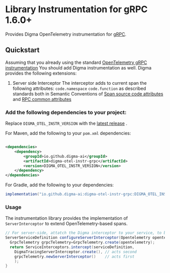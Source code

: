 # Library Instrumentation for gRPC 1.6.0+

Provides Digma OpenTelemetry instrumentation for [gRPC](https://grpc.io/).

## Quickstart

Assuming that you already using the
standard [OpenTelemetry gRPC instrumentation](https://github.com/open-telemetry/opentelemetry-java-instrumentation/tree/main/instrumentation/grpc-1.6/library)
You should add Digma instrumentation as well.
Digma provides the following extensions:

1. Server side Interceptor
   The interceptor adds to current span the following attributes:
   `code.namespace`
   `code.function`
   as described standards both in Semantic Conventions
   of [Span source code attributes](https://github.com/open-telemetry/opentelemetry-specification/blob/main/specification/trace/semantic_conventions/span-general.md#source-code-attributes)
   and [RPC common attributes](https://github.com/open-telemetry/opentelemetry-specification/blob/main/specification/trace/semantic_conventions/rpc.md#common-attributes)

### Add the following dependencies to your project:

Replace `DIGMA_OTEL_INSTR_VERSION` with
the [latest release](https://search.maven.org/search?q=g:io.opentelemetry.instrumentation%20AND%20a:opentelemetry-grpc-1.6)
.

For Maven, add the following to your `pom.xml` dependencies:

```xml

<dependencies>
    <dependency>
        <groupId>io.github.digma-ai</groupId>
        <artifactId>digma-otel-instr-grpc</artifactId>
        <version>DIGMA_OTEL_INSTR_VERSION</version>
    </dependency>
</dependencies>
```

For Gradle, add the following to your dependencies:

```groovy
implementation("io.github.digma-ai:digma-otel-instr-grpc:DIGMA_OTEL_INSTR_VERSION")
```

### Usage

The instrumentation library provides the implementation of `ServerInterceptor` to extend OpenTelemetry-based spans.

```java
// For server-side, attatch the Digma interceptor to your service, to be affective **after** otel's original one:
ServerServiceDefinition configureServerInterceptor(Opentelemetry opentelemetry,ServerServiceDefinition serviceDefinition) {
  GrpcTelemetry grpcTelemetry=GrpcTelemetry.create(opentelemetry);
  return ServiceInterceptors.intercept(serviceDefinition,
    DigmaTracingServerInterceptor.create(), // acts second
    grpcTelemetry.newServerInterceptor()    // acts first
    );
}
```
